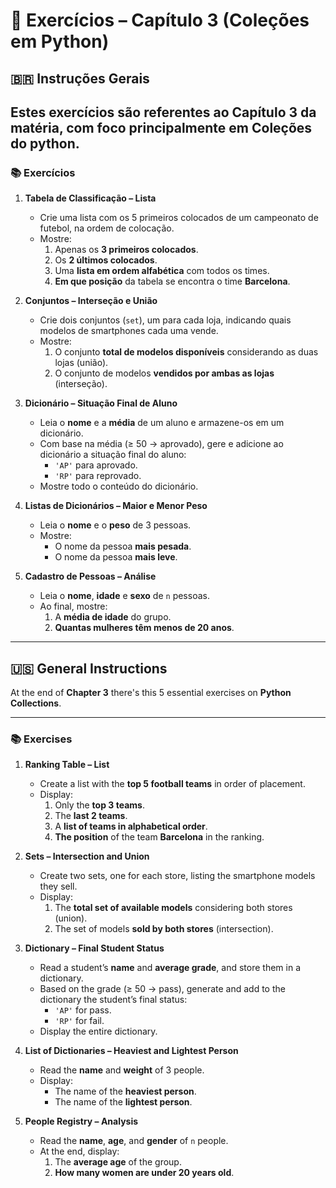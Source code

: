 # 📄 Exercícios – Capítulo 3 (Coleções em Python)

## 🇧🇷 Instruções Gerais

Estes exercícios são referentes ao Capítulo 3 da matéria, com foco principalmente em Coleções do python.
---

### 📚 Exercícios

1. **Tabela de Classificação – Lista**
   - Crie uma lista com os 5 primeiros colocados de um campeonato de futebol, na ordem de colocação.
   - Mostre:
     1. Apenas os **3 primeiros colocados**.  
     2. Os **2 últimos colocados**.  
     3. Uma **lista em ordem alfabética** com todos os times.  
     4. **Em que posição** da tabela se encontra o time **Barcelona**.

2. **Conjuntos – Interseção e União**
   - Crie dois conjuntos (`set`), um para cada loja, indicando quais modelos de smartphones cada uma vende.
   - Mostre:
     1. O conjunto **total de modelos disponíveis** considerando as duas lojas (união).  
     2. O conjunto de modelos **vendidos por ambas as lojas** (interseção).

3. **Dicionário – Situação Final de Aluno**
   - Leia o **nome** e a **média** de um aluno e armazene-os em um dicionário.
   - Com base na média (≥ 50 → aprovado), gere e adicione ao dicionário a situação final do aluno:
     - `'AP'` para aprovado.
     - `'RP'` para reprovado.
   - Mostre todo o conteúdo do dicionário.

4. **Listas de Dicionários – Maior e Menor Peso**
   - Leia o **nome** e o **peso** de 3 pessoas.
   - Mostre:
     - O nome da pessoa **mais pesada**.
     - O nome da pessoa **mais leve**.

5. **Cadastro de Pessoas – Análise**
   - Leia o **nome**, **idade** e **sexo** de `n` pessoas.
   - Ao final, mostre:
     1. A **média de idade** do grupo.  
     2. **Quantas mulheres têm menos de 20 anos**.

---

## 🇺🇸 General Instructions

At the end of **Chapter 3** there's this 5 essential exercises on **Python Collections**.  

---

### 📚 Exercises

1. **Ranking Table – List**
   - Create a list with the **top 5 football teams** in order of placement.
   - Display:
     1. Only the **top 3 teams**.  
     2. The **last 2 teams**.  
     3. A **list of teams in alphabetical order**.  
     4. **The position** of the team **Barcelona** in the ranking.

2. **Sets – Intersection and Union**
   - Create two sets, one for each store, listing the smartphone models they sell.
   - Display:
     1. The **total set of available models** considering both stores (union).  
     2. The set of models **sold by both stores** (intersection).

3. **Dictionary – Final Student Status**
   - Read a student’s **name** and **average grade**, and store them in a dictionary.
   - Based on the grade (≥ 50 → pass), generate and add to the dictionary the student’s final status:
     - `'AP'` for pass.
     - `'RP'` for fail.
   - Display the entire dictionary.

4. **List of Dictionaries – Heaviest and Lightest Person**
   - Read the **name** and **weight** of 3 people.
   - Display:
     - The name of the **heaviest person**.
     - The name of the **lightest person**.

5. **People Registry – Analysis**
   - Read the **name**, **age**, and **gender** of `n` people.
   - At the end, display:
     1. The **average age** of the group.  
     2. **How many women are under 20 years old**.
